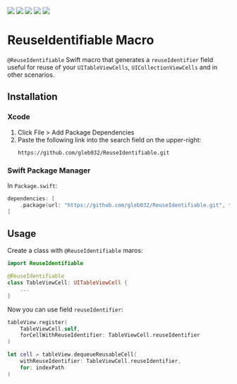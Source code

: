 <p>
  <img src="https://img.shields.io/badge/Swift-5.9-f05318.svg" />
  <img src="https://img.shields.io/badge/iOS->= 13.0-blue.svg" />
  <img src="https://img.shields.io/badge/macOS->= 11.0-blue.svg" />
  <img src="https://img.shields.io/badge/watchOS->= 6.0-blue.svg" />
  <img src="https://img.shields.io/badge/tvOS->= 13.0-blue.svg" />
</p>

# ReuseIdentifiable Macro
`@ReuseIdentifiable` Swift macro that generates a `reuseIdentifier` field useful for reuse of your `UITableViewCells`, `UICollectionViewCells` and in other scenarios.

## Installation

### Xcode

1. Click File > Add Package Dependencies
2. Paste the following link into the search field on the upper-right:
   ```
   https://github.com/gleb032/ReuseIdentifiable.git
   ```

### Swift Package Manager

In `Package.swift`:

```swift
dependencies: [
    .package(url: "https://github.com/gleb032/ReuseIdentifiable.git", from: "1.0.0")
]
```

## Usage
Create a class with `@ReuseIdentifiable` maros:
```swift
import ReuseIdentifiable

@ReuseIdentifiable
class TableViewCell: UITableViewCell {
    ...
}
```
Now you can use field `reuseIdentifier`:
```swift
tableView.register(
    TableViewCell.self,
    forCellWithReuseIdentifier: TableViewCell.reuseIdentifier
)

let cell = tableView.dequeueReusableCell(
    withReuseIdentifier: TableViewCell.reuseIdentifier,
    for: indexPath
)
```
